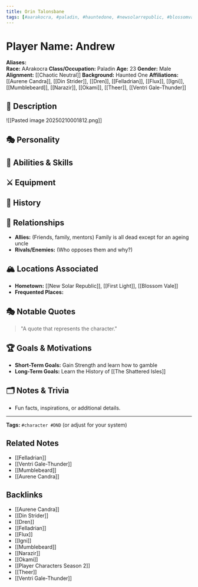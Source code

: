 ```yaml
---
title: Orin Talonsbane
tags: [#aarakocra, #paladin, #hauntedone, #newsolarrepublic, #blossomvale, #shatteredisles]
---
```


# Player Name: Andrew

**Aliases:**  
**Race:**  AArakocra
**Class/Occupation:**  Paladin
**Age:**  23
**Gender:**  Male
**Alignment:**  [[Chaotic Neutral]]
**Background:**  Haunted One
**Affiliations:**  
[[Aurene Candra]], [[Din Strider]], [[Dren]], [[Felladrian]], [[Flux]], [[Igni]], [[Mumblebeard]], [[Narazir]], [[Okami]], [[Theer]], [[Ventri Gale-Thunder]] 
## 📝 Description  

![[Pasted image 20250210001812.png]]
## 🎭 Personality  

## 🏹 Abilities & Skills  

## ⚔️ Equipment  

## 📖 History  


## 🧩 Relationships  
- **Allies:** (Friends, family, mentors)  Family is all dead except for an ageing uncle
- **Rivals/Enemies:** (Who opposes them and why?)  

## 🏔️ Locations Associated  
- **Hometown:**  [[New Solar Republic]], [[First Light]], [[Blossom Vale]]
- **Frequented Places:**  

## 🎭 Notable Quotes  
> "A quote that represents the character."

## 🏆 Goals & Motivations  
- **Short-Term Goals:**  Gain Strength and learn how to gamble
- **Long-Term Goals:**  Learn the History of [[The Shattered Isles]]

## 🗂️ Notes & Trivia  
- Fun facts, inspirations, or additional details.  

---
**Tags:** `#character #DND` (or adjust for your system)  


## Related Notes
- [[Felladrian]]
- [[Ventri Gale-Thunder]]
- [[Mumblebeard]]
- [[Aurene Candra]]

## Backlinks
- [[Aurene Candra]]
- [[Din Strider]]
- [[Dren]]
- [[Felladrian]]
- [[Flux]]
- [[Igni]]
- [[Mumblebeard]]
- [[Narazir]]
- [[Okami]]
- [[Player Characters Season 2]]
- [[Theer]]
- [[Ventri Gale-Thunder]]